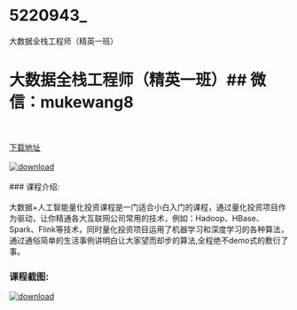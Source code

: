 # 5220943_
大数据全栈工程师（精英一班）
# 大数据全栈工程师（精英一班）## 微信：mukewang8
<br/></br>[下载地址](http://www.36tz.cn/article/5220943 "下载地址")
<br/></br>[![download](http://36tz.cn/muke_img/2021_08_1-78-300x186.png "下载地址")](http://www.36tz.cn/article/5220943 "下载地址")
<br/></br>### 课程介绍:<br/></br>大数据+人工智能量化投资课程是一门适合小白入门的课程，通过量化投资项目作为驱动，让你精通各大互联网公司常用的技术，例如：Hadoop、HBase、Spark、Flink等技术，同时量化投资项目运用了机器学习和深度学习的各种算法，通过通俗简单的生活事例讲明白让大家望而却步的算法,全程绝不demo式的敷衍了事。

### 课程截图:
[![download](http://36tz.cn/muke_img/2021_08_2-77.png "下载地址")](http://www.36tz.cn/article/5220943 "下载地址")
